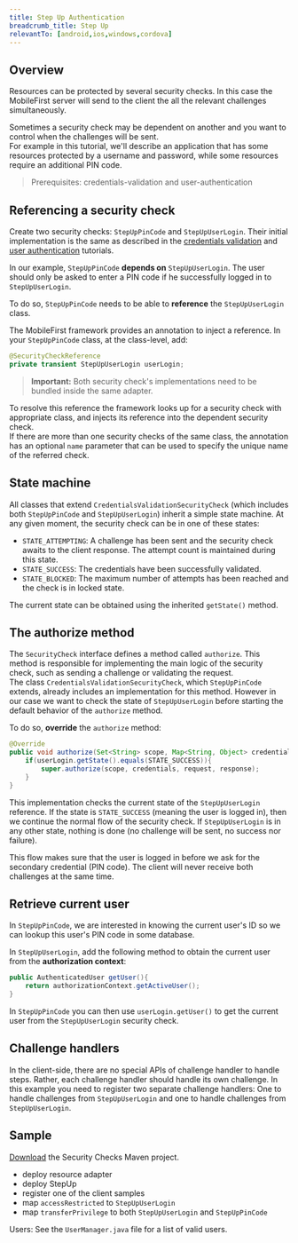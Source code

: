 ```yaml
---
title: Step Up Authentication
breadcrumb_title: Step Up
relevantTo: [android,ios,windows,cordova]
---
```

## Overview

Resources can be protected by several security checks. In this case the MobileFirst server will send to the client the all the relevant challenges simultaneously.  

Sometimes a security check may be dependent on another and you want to control when the challenges will be sent.  
For example in this tutorial, we'll describe an application that has some resources protected by a username and password, while some resources require an additional PIN code.

> Prerequisites: credentials-validation and user-authentication

## Referencing a security check

Create two security checks: `StepUpPinCode` and `StepUpUserLogin`. Their initial implementation is the same as described in the [credentials validation](../credentials-validation/security-check/) and [user authentication](../user-authentication/security-check/) tutorials.

In our example, `StepUpPinCode` **depends on** `StepUpUserLogin`. The user should only be asked to enter a PIN code if he successfully logged in to `StepUpUserLogin`.

To do so, `StepUpPinCode` needs to be able to **reference** the `StepUpUserLogin` class.  

The MobileFirst framework provides an annotation to inject a reference. In your `StepUpPinCode` class, at the class-level, add:

```java
@SecurityCheckReference
private transient StepUpUserLogin userLogin;
```

> <span class="glyphicon glyphicon-exclamation-sign" aria-hidden="true"></span> **Important:** Both security check's implementations need to be bundled inside the same adapter.

To resolve this reference the framework looks up for a security check with appropriate class, and injects its reference into the dependent security check.  
If there are more than one security checks of the same class, the annotation has an optional `name` parameter that can be used to specify the unique name of the referred check.

## State machine

All classes that extend `CredentialsValidationSecurityCheck` (which includes both `StepUpPinCode` and `StepUpUserLogin`) inherit a simple state machine. At any given moment, the security check can be in one of these states:

- `STATE_ATTEMPTING`: A challenge has been sent and the security check awaits to the client response. The attempt count is maintained during this state.
- `STATE_SUCCESS`: The credentials have been successfully validated.
- `STATE_BLOCKED`: The maximum number of attempts has been reached and the check is in locked state.

The current state can be obtained using the inherited `getState()` method.

## The authorize method

The `SecurityCheck` interface defines a method called `authorize`. This method is responsible for implementing the main logic of the security check, such as sending a challenge or validating the request.  
The class `CredentialsValidationSecurityCheck`, which `StepUpPinCode` extends, already includes an implementation for this method. However in our case we want to check the state of `StepUpUserLogin` before starting the default behavior of the `authorize` method.

To do so, **override** the `authorize` method:

```java
@Override
public void authorize(Set<String> scope, Map<String, Object> credentials, HttpServletRequest request, AuthorizationResponse response) {
    if(userLogin.getState().equals(STATE_SUCCESS)){
        super.authorize(scope, credentials, request, response);
    }
}
```

This implementation checks the current state of the `StepUpUserLogin` reference. If the state is `STATE_SUCCESS` (meaning the user is logged in), then we continue the normal flow of the security check. If `StepUpUserLogin` is in any other state, nothing is done (no challenge will be sent, no success nor failure).

This flow makes sure that the user is logged in before we ask for the secondary credential (PIN code). The client will never receive both challenges at the same time.

## Retrieve current user
In `StepUpPinCode`, we are interested in knowing the current user's ID so we can lookup this user's PIN code in some database.

In `StepUpUserLogin`, add the following method to obtain the current user from the **authorization context**:

```java
public AuthenticatedUser getUser(){
    return authorizationContext.getActiveUser();
}
```

In `StepUpPinCode` you can then use `userLogin.getUser()` to get the current user from the `StepUpUserLogin` security check.

## Challenge handlers
In the client-side, there are no special APIs of challenge handler to handle steps. Rather, each challenge handler should handle its own challenge. In this example you need to register two separate challenge handlers: One to handle challenges from `StepUpUserLogin` and one to handle challenges from `StepUpUserLogin`.

## Sample

[Download](https://github.com/MobileFirst-Platform-Developer-Center/SecurityCheckAdapters/tree/release80) the Security Checks Maven project.

- deploy resource adapter
- deploy StepUp
- register one of the client samples
- map `accessRestricted` to `StepUpUserLogin`
- map `transferPrivilege` to both `StepUpUserLogin` and `StepUpPinCode`

Users: See the `UserManager.java` file for a list of valid users.
